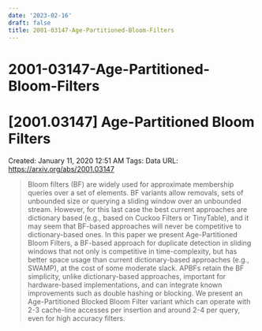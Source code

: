 ```yaml
---
date: '2023-02-16'
draft: false
title: 2001-03147-Age-Partitioned-Bloom-Filters
---
```


# 2001-03147-Age-Partitioned-Bloom-Filters

# [2001.03147] Age-Partitioned Bloom Filters
Created: January 11, 2020 12:51 AM
Tags: Data
URL: https://arxiv.org/abs/2001.03147
> Bloom filters (BF) are widely used for approximate membership queries over a set of elements.
BF variants allow removals, sets of unbounded size or querying a sliding window over an unbounded stream.
However, for this last case the best current approaches are dictionary based (e.g., based on Cuckoo Filters or TinyTable), and it may seem that BF-based approaches will never be competitive to dictionary-based ones.
In this paper we present Age-Partitioned Bloom Filters, a BF-based approach for duplicate detection in sliding windows that not only is competitive in time-complexity, but has better space usage than current dictionary-based approaches (e.g., SWAMP), at the cost of some moderate slack.
APBFs retain the BF simplicity, unlike dictionary-based approaches, important for hardware-based implementations, and can integrate known improvements such as double hashing or blocking.
We present an Age-Partitioned Blocked Bloom Filter variant which can operate with 2-3 cache-line accesses per insertion and around 2-4 per query, even for high accuracy filters.
>
